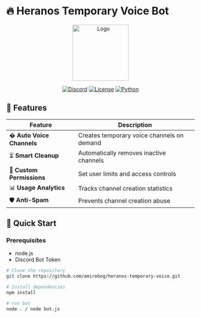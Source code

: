 # 🔥 Heranos Temporary Voice Bot

<div align="center">
  <img src="https://via.placeholder.com/150/7289DA/FFFFFF?text=HERANOS" alt="Logo" width="150"/>
  
  [![Discord](https://img.shields.io/discord/your-server-id?color=7289DA&label=Discord&logo=discord&logoColor=white)](https://discord.gg/heranos)
  [![License](https://img.shields.io/badge/License-MIT-blue.svg)](LICENSE)
  [![Python](https://img.shields.io/badge/Python-3.8+-blue.svg)](https://python.org)
</div>

## 🌟 Features

| Feature | Description |
|---------|-------------|
| � **Auto Voice Channels** | Creates temporary voice channels on demand |
| ⏳ **Smart Cleanup** | Automatically removes inactive channels |
| 🔐 **Custom Permissions** | Set user limits and access controls |
| 📊 **Usage Analytics** | Tracks channel creation statistics |
| 🛡️ **Anti-Spam** | Prevents channel creation abuse |

## 🚀 Quick Start

### Prerequisites
- node.js
- Discord Bot Token

```bash
# Clone the repository
git clone https://github.com/amirebog/heranos-temporary-voice.git

# Install dependencies
npm install

# run bot
node . / node bot.js
